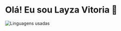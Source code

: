 # Olá! Eu sou Layza Vitoria 👋

![Linguagens usadas](https://github-readme-stats.vercel.app/api/top-langs/?username=Layza-afk&hide_progress=true)
